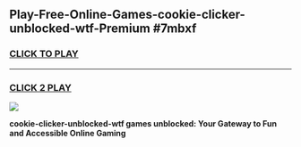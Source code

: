 
## Play-Free-Online-Games-cookie-clicker-unblocked-wtf-Premium #7mbxf
<h3>
<a href="https://premium.freeplayer.one?title=cookie-clicker-unblocked-wtf&ref=8M">CLICK TO PLAY</a></h3>
<hr>

<h3>
<a href="https://premium.freeplayer.one?title=cookie-clicker-unblocked-wtf&ref=8M">CLICK 2 PLAY</a>
  
</h3>

<a href="https://premium.freeplayer.one?title=cookie-clicker-unblocked-wtf&ref=8M"><img src="https://clearcache.store/games.png"></a>


**cookie-clicker-unblocked-wtf games unblocked: Your Gateway to Fun and Accessible Online Gaming**
